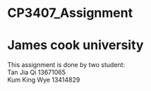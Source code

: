 # CP3407_Assignment
# James cook university
This assignment is done by two student: <br>
Tan Jia Qi 13671065 <br>
Kum King Wye 13414829
